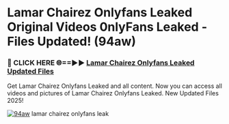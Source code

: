 # Lamar Chairez Onlyfans Leaked Original Videos 0nlyFans Leaked - Files Updated! (94aw)

<h3>🔴 CLICK HERE 🌐==►► <a href="https://tinyurl.com/2jnfzry5" rel="nofollow">Lamar Chairez Onlyfans Leaked Updated Files</a></h3>

Get Lamar Chairez Onlyfans Leaked and all content. Now you can access all videos and pictures of Lamar Chairez Onlyfans Leaked. New Updated Files 2025!

[![94aw](https://i.imgur.com/GyGTBgg.gif)](https://tinyurl.com/2jnfzry5)
lamar chairez onlyfans leak